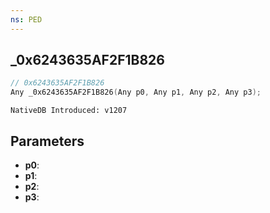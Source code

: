 ```yaml
---
ns: PED
---
```

## _0x6243635AF2F1B826

```c
// 0x6243635AF2F1B826
Any _0x6243635AF2F1B826(Any p0, Any p1, Any p2, Any p3);
```

```
NativeDB Introduced: v1207
```

## Parameters
* **p0**:
* **p1**:
* **p2**:
* **p3**:
